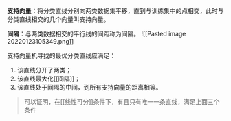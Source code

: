 **支持向量**：将分类直线分别向两类数据集平移，直到与训练集中的点相交，此时与分类直线相交的几个向量叫支持向量。

**间隔**：与两类数据相交的平行线的间距称为间隔。
![[Pasted image 20220123105349.png]] 

支持向量机寻找的最优分类直线应满足：
1. 该直线分开了两类；
2. 该直线最大化[[间隔]]；
3. 该直线处于间隔的中间，到所有支持向量的距离相等。

>可以证明，在[[线性可分]]条件下，有且只有唯一一条直线，满足上面三个条件